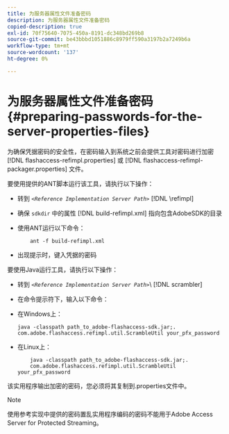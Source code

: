 ```yaml
---
title: 为服务器属性文件准备密码
description: 为服务器属性文件准备密码
copied-description: true
exl-id: 70f75640-7075-450a-8191-dc348bd269b8
source-git-commit: be43bbbd1051886c8979ff590a3197b2a7249b6a
workflow-type: tm+mt
source-wordcount: '137'
ht-degree: 0%

---
```


# 为服务器属性文件准备密码 {#preparing-passwords-for-the-server-properties-files}

为确保凭据密码的安全性，在密码输入到系统之前会提供工具对密码进行加密 [!DNL flashaccess-refimpl.properties] 或 [!DNL flashaccess-refimpl-packager.properties] 文件。

要使用提供的ANT脚本运行该工具，请执行以下操作：

* 转到 *`<Reference Implementation Server Path>`* [!DNL \refimpl]

* 确保 `sdkdir` 中的属性 [!DNL build-refimpl.xml] 指向包含AdobeSDK的目录
* 使用ANT运行以下命令：

   ```
       ant -f build-refimpl.xml
   ```

* 出现提示时，键入凭据的密码

要使用Java运行工具，请执行以下操作：

* 转到 *`<Reference Implementation Server Path>`*\ [!DNL scrambler]

* 在命令提示符下，输入以下命令：

* 在Windows上：

   ```
   java -classpath path_to_adobe-flashaccess-sdk.jar;.  
   com.adobe.flashaccess.refimpl.util.ScrambleUtil your_pfx_password
   ```

* 在Linux上：

   ```
       java -classpath path_to_adobe-flashaccess-sdk.jar;.  
       com.adobe.flashaccess.refimpl.util.ScrambleUtil your_pfx_password
   ```

该实用程序输出加密的密码，您必须将其复制到.properties文件中。

>[!NOTE]
>
>使用参考实现中提供的密码置乱实用程序编码的密码不能用于Adobe Access Server for Protected Streaming。
